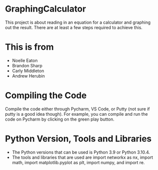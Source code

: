 # GraphingCalculator
This project is about reading in an equation for a calculator and graphing out the result. There are at least a few steps required to achieve this.

# This is from
* Noelle Eaton
* Brandon Sharp
* Carly Middleton
* Andrew Herubin

# Compiling the Code
Compile the code either through Pycharm, VS Code, or Putty (not sure if putty is a good idea though). For example, you can compile and run the code on Pycharm by clicking on the green play button.

# Python Version, Tools and Libraries
* The Python versions that can be used is Python 3.9 or Python 3.10.4.
* The tools and libraries that are used are import networkx as nx, import math, import matplotlib.pyplot as plt, import numpy, and import re.